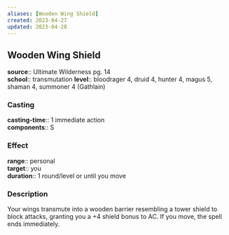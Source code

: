 ```yaml
---
aliases: [Wooden Wing Shield]
created: 2023-04-27
updated: 2023-04-28
---
```


## Wooden Wing Shield

**source**:: Ultimate Wilderness pg. 14  
**school**:: transmutation
**level**:: bloodrager 4, druid 4, hunter 4, magus 5, shaman 4, summoner 4 (Gathlain)

### Casting

**casting-time**:: 1 immediate action  
**components**:: S

### Effect

**range**:: personal  
**target**:: you  
**duration**:: 1 round/level or until you move

### Description

Your wings transmute into a wooden barrier resembling a tower shield to block attacks, granting you a +4 shield bonus to AC. If you move, the spell ends immediately.
